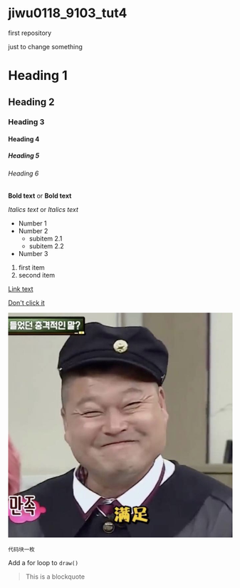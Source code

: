 # jiwu0118_9103_tut4
 first repository

 just to change something 

# Heading 1
## Heading 2
### Heading 3
#### Heading 4
##### Heading 5
###### Heading 6

**Bold text** or __Bold text__

*Italics text* or _Italics text_

- Number 1
- Number 2
  - subitem 2.1
  - subitem 2.2
- Number 3

1. first item
2. second item

[Link text](https://www.google.com)

[Don't click it](https://www.bing.com/images/search?view=detailV2&ccid=STZb8m3D&id=3950C0DE62DFB44F093D38D08AAAECF0430EE5B4&thid=OIP.STZb8m3D5cIJlyZeXOWLggHaHa&mediaurl=https%3a%2f%2fpic3.zhimg.com%2fv2-d9a82770243bb1674ea420674850d536_r.jpg%3fsource%3d1940ef5c&exph=960&expw=960&q=%e8%a1%a8%e6%83%85%e5%8c%85&simid=608008490439360467&FORM=IRPRST&ck=004899F6B9F96BCCCFB446E4215D2894&selectedIndex=2&itb=0)

![An image of ](assets/IMG_5557.jpg)

```
代码块一枚
```

Add a for loop to `draw()`

> This is a blockquote